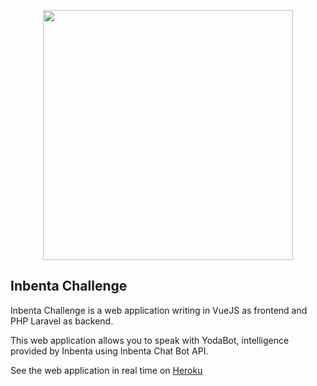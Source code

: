 <p align="center"><img src="https://i.imgur.com/Q3BI5Pj.png" width="400"></p>

## Inbenta Challenge

Inbenta Challenge is a web application writing in VueJS as frontend and PHP Laravel as backend.

This web application allows you to speak with YodaBot, intelligence provided by Inbenta using Inbenta Chat Bot API.



See the web application in real time on [Heroku](https://inbenta-challenge-paulandrei.herokuapp.com/)


